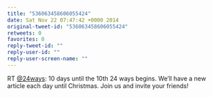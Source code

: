 ```yaml
---
title: "536063458606055424"
date: Sat Nov 22 07:47:42 +0000 2014
original-tweet-id: "536063458606055424"
retweets: 0
favorites: 0
reply-tweet-id: ""
reply-user-id: ""
reply-user-screen-name: ""
---
```

RT <a href="https://twitter.com/24ways">@24ways</a>: 10 days until the 10th 24 ways begins. We’ll have a new article each day until Christmas. Join us and invite your friends!
